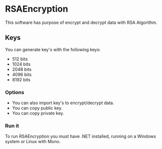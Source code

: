 # RSAEncryption
 This software has purpose of encrypt and decrypt data with RSA Algorithm.
 
 
## Keys
 You can generate key's with the following keys:
 * 512 bits
 * 1024 bits
 * 2048 bits
 * 4096 bits
 * 8192 bits

### Options
 * You can also import key's to encrypt/decrypt data.
 * You can copy public key.
 * You can copy private key.
 
### Run it
 To run RSAEncryption you must have .NET installed, running on a Windows system or Linux with Mono.
